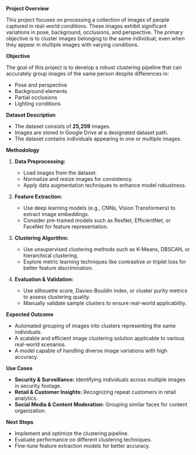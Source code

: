 **Project Overview**

This project focuses on processing a collection of images of people captured in real-world conditions. These images exhibit significant variations in pose, background, occlusions, and perspective. The primary objective is to cluster images belonging to the same individual, even when they appear in multiple images with varying conditions.

**Objective**

The goal of this project is to develop a robust clustering pipeline that can accurately group images of the same person despite differences in:
- Pose and perspective
- Background elements
- Partial occlusions
- Lighting conditions

**Dataset Description**

- The dataset consists of **25,259** images.
- Images are stored in Google Drive at a designated dataset path.
- The dataset contains individuals appearing in one or multiple images.

**Methodology**

1. **Data Preprocessing:**
   - Load images from the dataset.
   - Normalize and resize images for consistency.
   - Apply data augmentation techniques to enhance model robustness.

2. **Feature Extraction:**
   - Use deep learning models (e.g., CNNs, Vision Transformers) to extract image embeddings.
   - Consider pre-trained models such as ResNet, EfficientNet, or FaceNet for feature representation.

3. **Clustering Algorithm:**
   - Use unsupervised clustering methods such as K-Means, DBSCAN, or hierarchical clustering.
   - Explore metric learning techniques like contrastive or triplet loss for better feature discrimination.

4. **Evaluation & Validation:**
   - Use silhouette score, Davies-Bouldin index, or cluster purity metrics to assess clustering quality.
   - Manually validate sample clusters to ensure real-world applicability.

**Expected Outcome**

- Automated grouping of images into clusters representing the same individuals.
- A scalable and efficient image clustering solution applicable to various real-world scenarios.
- A model capable of handling diverse image variations with high accuracy.

**Use Cases**

- **Security & Surveillance:** Identifying individuals across multiple images in security footage.
- **Retail & Customer Insights:** Recognizing repeat customers in retail analytics.
- **Social Media & Content Moderation:** Grouping similar faces for content organization.

**Next Steps**

- Implement and optimize the clustering pipeline.
- Evaluate performance on different clustering techniques.
- Fine-tune feature extraction models for better accuracy.

